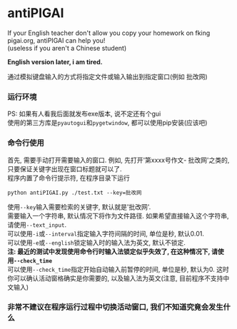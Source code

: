 # antiPIGAI
If your English teacher don't allow you copy your homework on fking pigai.org, antiPIGAI can help you!  
(useless if you aren't a Chinese student)  

__English version later, i am tired.__

通过模拟键盘输入的方式将指定文件或输入输出到指定窗口(例如 批改网)

### 运行环境
PS: 如果有人看我后面就发布exe版本, 说不定还有个gui  
使用的第三方库是`pyautogui`和`pygetwindow`, 都可以使用pip安装(应该吧)  

### 命令行使用
首先, 需要手动打开需要输入的窗口. 例如, 先打开'第xxxx号作文- 批改网'之类的, 只要保证关键字出现在窗口标题就可以了.  
程序内置了命令行提示符, 在程序目录下运行
```
python antiPIGAI.py ./test.txt --key=批改网
```
使用`--key`输入需要检索的关键字, 默认就是'批改网'.  
需要输入一个字符串, 默认情况下将作为文件路径. 如果希望直接输入这个字符串, 请使用`--text_input`.  
可以使用`-i`或`--interval`指定输入字符间隔的时间, 单位是秒, 默认0.01.  
可以使用`-e`或`--english`锁定输入时的输入法为英文, 默认不锁定.  
__注: 最近的测试中发现使用命令行时输入法锁定似乎失效了, 在这种情况下, 请使用`--check_time`__  
可以使用`--check_time`指定开始自动输入前暂停的时间, 单位是秒, 默认为0. 这时你可以确认活动窗格确实是你需要的, 以及输入法为英文(注意, 目前程序不支持中文输入)  

### 非常不建议在程序运行过程中切换活动窗口, 我们不知道究竟会发生什么
